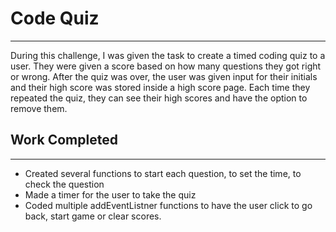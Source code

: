 # Code Quiz

***

During this challenge, I was given the task to create a timed coding quiz to a user. They were given a score based on how many questions they got right or wrong. After the quiz was over, the user was given input for their initials and their high score was stored inside a high score page. Each time they repeated the quiz, they can see their high scores and have the option to remove them.

## Work Completed

***

* Created several functions to start each question, to set the time, to check the question
* Made a timer for the user to take the quiz
* Coded multiple addEventListner functions to have the user click to go back, start game or clear scores.